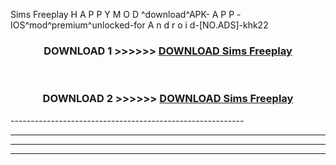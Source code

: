  Sims Freeplay  H A P P Y M O D ^download^APK- A P P -IOS^mod^premium^unlocked-for A n d r o i d-[NO.ADS]-khk22



<div align="center">

<h3>DOWNLOAD 1 >>>>>> <a href="https://en-mod.web.app/?en= Sims Freeplay ">DOWNLOAD Sims Freeplay  </a></h3><br>

<h3>DOWNLOAD 2 >>>>>> <a href="https://en-mod.web.app/?en= Sims Freeplay ">DOWNLOAD Sims Freeplay  </a></h3>

</div>
----------------------------------------------------------

----------------------------------------------------------

----------------------------------------------------------

----------------------------------------------------------




